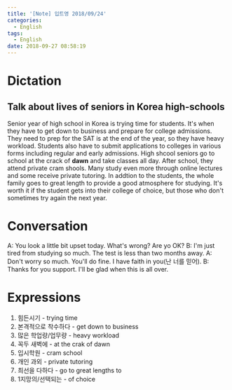```yaml
---
title: '[Note] 입트영 2018/09/24'
categories:
  - English
tags:
  - English
date: 2018-09-27 08:58:19
---
```


# Dictation

## Talk about lives of seniors in Korea high-schools

Senior year of high school in Korea is trying time for students. It's when they have to get down to business and prepare for college admissions. They need to prep for the SAT is at the end of the year, so they have heavy workload. Students also have to submit applications to colleges in various forms including regular and early admissions. High shcool seniors go to school at the crack of **dawn** and take classes all day. After school, they attend private cram shools. Many study even more through online lectures and some receive private tutoring. In addtion to the students, the whole family goes to great length to provide a good atmosphere for studying. It's worth it if the student gets into their college of choice, but those who don't sometimes try again the next year.

# Conversation

A: You look a little bit upset today. What's wrong? Are yo OK?
B: I'm just tired from studying so much. The test is less than two months away.
A: Don't worry so much. You'll do fine. I have faith in you(난 너를 믿어).
B: Thanks for you support. I'll be glad when this is all over.


# Expressions

1. 힘든시기 - trying time
2. 본격적으로 착수하다 - get down to business
3. 많은 학업량/업무량 - heavy workload
4. 꼭두 새벽에 - at the crak of dawn
5. 입시학원 - cram school
6. 개인 과외 - private tutoring
7. 최선을 다하다 - go to great lengths to
8. 1지망의/선택되는 - of choice